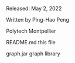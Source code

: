 Released: May 2, 2022

Written by Ping-Hao Peng

Polytech Montpellier

README.md this file

graph.jar graph library

